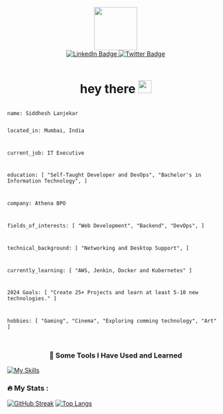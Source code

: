<div id="header" align="center">
  <img src="https://media.giphy.com/media/M9gbBd9nbDrOTu1Mqx/giphy.gif" width="100"/>
</div>

<div id="badges" align="center">
  <a href="your-linkedin-URL">
    <img src="https://img.shields.io/badge/LinkedIn-blue?style=for-the-badge&logo=linkedin&logoColor=white" alt="LinkedIn Badge"/>
  </a>
  <a href="your-twitter-URL">
    <img src="https://img.shields.io/badge/Twitter-blue?style=for-the-badge&logo=twitter&logoColor=white" alt="Twitter Badge"/>
  </a>
</div>

<p align="center">
<img src="https://komarev.com/ghpvc/?username=lanjekarsiddhesh&style=flat-square&color=blue" alt=""/>
</p>

<h1 align="center">
  hey there
  <img src="https://media.giphy.com/media/hvRJCLFzcasrR4ia7z/giphy.gif" width="30px"/>
</h1>

<code>
name: Siddhesh Lanjekar

located_in: Mumbai, India

current_job: IT Executive

education:
  [
    "Self-Taught Developer and DevOps",
    "Bachelor's in Information Technology",
  ]

company: Athena BPO

fields_of_interests:
  [
    "Web Development",
    "Backend",
    "DevOps",
  ]

technical_background:
  [
    "Networking and Desktop Support",
  ]
  
currently_learning: 
  [
    "AWS, Jenkin, Docker and Kubernetes"
  ]

2024 Goals: 
  [
    "Create 25+ Projects and learn at least 5-10 new technologies."
  ]

hobbies: 
  [
    "Gaming", "Cinema", "Exploring comming technology", "Art"
  ]

</code>


<!--
**lanjekarsiddhesh/lanjekarsiddhesh** is a ✨ _special_ ✨ repository because its `README.md` (this file) appears on your GitHub profile.

Here are some ideas to get you started:

- 🔭 I’m currently working on ...
- 🌱 I’m currently learning ...
- 👯 I’m looking to collaborate on ...
- 🤔 I’m looking for help with ...
- 💬 Ask me about ...
- 📫 How to reach me: ...
- 😄 Pronouns: ...
- ⚡ Fun fact: ...
[![Top Langs](https://github-readme-stats.vercel.app/api/top-langs/?username=lanjekarsiddhesh)](https://github.com/anuraghazra/github-readme-stats) 
-->

<h3 align="center">🚀  Some Tools I Have Used and Learned</h3>

[![My Skills](https://skillicons.dev/icons?i=python,django,mysql,aws,linux,windows,git,jenkins,docker,kubernetes,js,html,css,vscode,wasm%29)](https://skillicons.dev/icons?i=python,django,mysql,aws,linux,windows.git,jenkins,docker,kubernetes,js,html,css,vscode,wasm)

### :fire: My Stats :
[![GitHub Streak](http://github-readme-streak-stats.herokuapp.com?user=lanjekarsiddhesh&theme=dark&background=000000)](https://git.io/streak-stats) [![Top Langs](https://github-readme-stats.vercel.app/api/top-langs/?username=lanjekarsiddhesh&layout=compact&theme=vision-friendly-dark)](https://github.com/anuraghazra/github-readme-stats)





